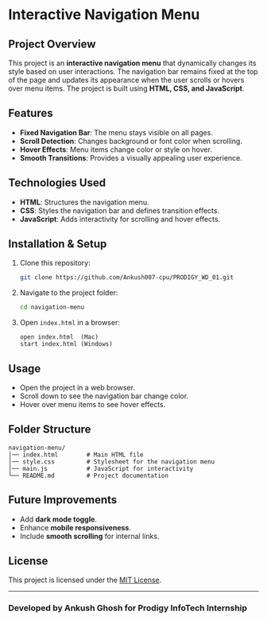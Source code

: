 # Interactive Navigation Menu

## Project Overview
This project is an **interactive navigation menu** that dynamically changes its style based on user interactions. The navigation bar remains fixed at the top of the page and updates its appearance when the user scrolls or hovers over menu items. The project is built using **HTML, CSS, and JavaScript**.

## Features
- **Fixed Navigation Bar**: The menu stays visible on all pages.
- **Scroll Detection**: Changes background or font color when scrolling.
- **Hover Effects**: Menu items change color or style on hover.
- **Smooth Transitions**: Provides a visually appealing user experience.

## Technologies Used
- **HTML**: Structures the navigation menu.
- **CSS**: Styles the navigation bar and defines transition effects.
- **JavaScript**: Adds interactivity for scrolling and hover effects.

## Installation & Setup
1. Clone this repository:
   ```bash
   git clone https://github.com/Ankush007-cpu/PRODIGY_WD_01.git
   ```
2. Navigate to the project folder:
   ```bash
   cd navigation-menu
   ```
3. Open `index.html` in a browser:
   ```
   open index.html  (Mac)
   start index.html (Windows)
   ````

## Usage
- Open the project in a web browser.
- Scroll down to see the navigation bar change color.
- Hover over menu items to see hover effects.

## Folder Structure
```
navigation-menu/
│── index.html        # Main HTML file
│── style.css         # Stylesheet for the navigation menu
│── main.js           # JavaScript for interactivity
└── README.md         # Project documentation
```

## Future Improvements
- Add **dark mode toggle**.
- Enhance **mobile responsiveness**.
- Include **smooth scrolling** for internal links.

## License
This project is licensed under the [MIT License](LICENSE).

---
### **Developed by Ankush Ghosh for Prodigy InfoTech Internship**

